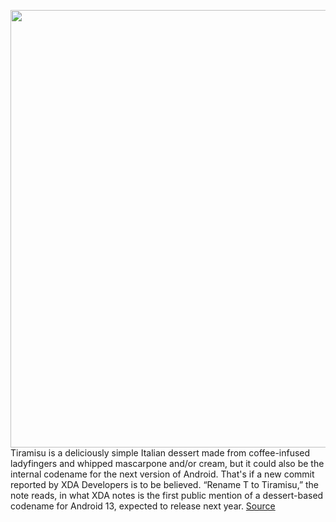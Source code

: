 <img src='https://cdn.vox-cdn.com/thumbor/bXT4WZx-EVpC9fLmiSP_lJz2INw=/0x0:6048x4101/1200x800/filters:focal(2541x1568:3507x2534)/cdn.vox-cdn.com/uploads/chorus_image/image/69637355/1228334198.0.jpg' width='700px' /><br/>
Tiramisu is a deliciously simple Italian dessert made from coffee-infused ladyfingers and whipped mascarpone and/or cream, but it could also be the internal codename for the next version of Android. That's if a new commit reported by XDA Developers is to be believed. “Rename T to Tiramisu,” the note reads, in what XDA notes is the first public mention of a dessert-based codename for Android 13, expected to release next year.
<a href='https://www.theverge.com/2021/7/27/22595631/android-13-tiramisu-2022-internal-dessert-codename'> Source <a/>